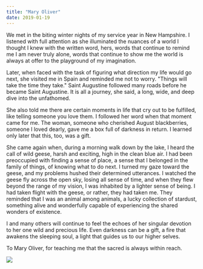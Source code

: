 ```yaml
---
title: "Mary Oliver"
date: 2019-01-19
---
```


We met in the biting winter nights of my service year in New Hampshire. I listened with full attention as she illuminated the nuances of a world I thought I knew with the written word, hers, words that continue to remind me I am never truly alone, words that continue to show me the world is always at offer to the playground of my imagination.

Later, when faced with the task of figuring what direction my life would go next, she visited me in Spain and reminded me not to worry. "Things will take the time they take." Saint Augustine followed many roads before he became Saint Augustine. It is all a journey, she said, a long, wide, and deep dive into the unfathomed.

She also told me there are certain moments in life that cry out to be fulfilled, like telling someone you love them. I followed her word when that moment came for me. The woman, someone who cherished August blackberries, someone I loved dearly, gave me a box full of darkness in return. I learned only later that this, too, was a gift.

She came again when, during a morning walk down by the lake, I heard the call of wild geese, harsh and exciting, high in the clean blue air. I had been preoccupied with finding a sense of place, a sense that I belonged in the family of things, of knowing what to do next. I turned my gaze toward the geese, and my problems hushed their determined utterances. I watched the geese fly across the open sky, losing all sense of time, and when they flew beyond the range of my vision, I was inhabited by a lighter sense of being. I had taken flight with the geese, or rather, they had taken me. They reminded that I was an animal among animals, a lucky collection of stardust, something alive and wonderfully capable of experiencing the shared wonders of existence.

I and many others will continue to feel the echoes of her singular devotion to her one wild and precious life. Even darkness can be a gift, a fire that awakens the sleeping soul, a light that guides us to our higher selves.

To Mary Oliver, for teaching me that the sacred is always within reach.

![](/images/gallery/maryoliver.jpg)
